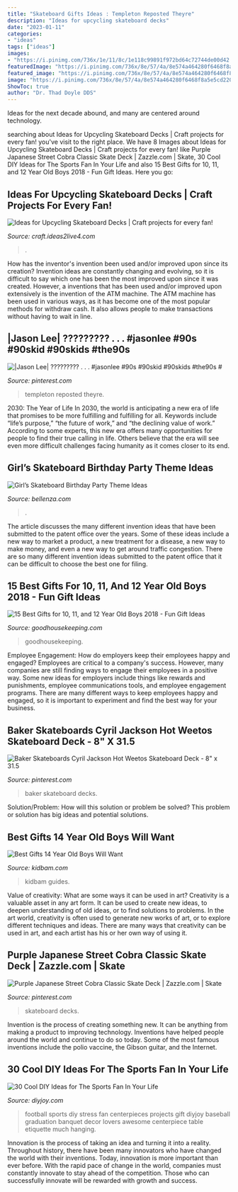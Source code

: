 ```yaml
---
title: "Skateboard Gifts Ideas : Templeton Reposted Theyre"
description: "Ideas for upcycling skateboard decks"
date: "2023-01-11"
categories:
- "ideas"
tags: ["ideas"]
images:
- "https://i.pinimg.com/736x/1e/11/8c/1e118c99891f972bd64c72744de00d42.jpg"
featuredImage: "https://i.pinimg.com/736x/8e/57/4a/8e574a464280f6468f8a5e5cd2200ba6--baker-skateboards-skateboard-decks.jpg"
featured_image: "https://i.pinimg.com/736x/8e/57/4a/8e574a464280f6468f8a5e5cd2200ba6--baker-skateboards-skateboard-decks.jpg"
image: "https://i.pinimg.com/736x/8e/57/4a/8e574a464280f6468f8a5e5cd2200ba6--baker-skateboards-skateboard-decks.jpg"
ShowToc: true
author: "Dr. Thad Doyle DDS"
---
```



Ideas for the next decade abound, and many are centered around technology.

	

		
searching about Ideas for Upcycling Skateboard Decks | Craft projects for every fan! you've visit to the right place. We have 8 Images about Ideas for Upcycling Skateboard Decks | Craft projects for every fan! like Purple Japanese Street Cobra Classic Skate Deck | Zazzle.com | Skate, 30 Cool DIY Ideas for The Sports Fan In Your Life and also 15 Best Gifts for 10, 11, and 12 Year Old Boys 2018 - Fun Gift Ideas. Here you go:
		
    
## Ideas For Upcycling Skateboard Decks | Craft Projects For Every Fan!

<img loading=lazy src="https://craft.ideas2live4.com/wp-content/uploads/sites/4/2015/04/RecycledSkateboards07.jpg" onerror="this.onerror=null;this.src='https://tse4.mm.bing.net/th?id=OIP.7ftCmSCkmOrIWVXwXK54hAHaLG&amp;pid=15.1';" alt="Ideas for Upcycling Skateboard Decks | Craft projects for every fan!">

_Source: craft.ideas2live4.com_

>. 

	

How has the inventor's invention been used and/or improved upon since its creation?
Invention ideas are constantly changing and evolving, so it is difficult to say which one has been the most improved upon since it was created. However, a inventions that has been used and/or improved upon extensively is the invention of the ATM machine. The ATM machine has been used in various ways, as it has become one of the most popular methods for withdraw cash. It also allows people to make transactions without having to wait in line.

    
## |Jason Lee| ????????? . . . #jasonlee #90s #90skid #90skids #the90s #

<img loading=lazy src="https://i.pinimg.com/736x/1e/11/8c/1e118c99891f972bd64c72744de00d42.jpg" onerror="this.onerror=null;this.src='https://tse2.mm.bing.net/th?id=OIP.rcDiOWaMHv4aIMUS2i8GRgHaJQ&amp;pid=15.1';" alt="|Jason Lee| ????????? . . . #jasonlee #90s #90skid #90skids #the90s #">

_Source: pinterest.com_

>templeton reposted theyre. 

	

2030: The Year of Life
In 2030, the world is anticipating a new era of life that promises to be more fulfilling and fulfilling for all. Keywords include “life’s purpose,” “the future of work,” and “the declining value of work.” According to some experts, this new era offers many opportunities for people to find their true calling in life. Others believe that the era will see even more difficult challenges facing humanity as it comes closer to its end.

    
## Girl’s Skateboard Birthday Party Theme Ideas

<img loading=lazy src="https://www.bellenza.com/party-ideas/wp-content/uploads/skateboard-party-for-girl.jpg" onerror="this.onerror=null;this.src='https://tse1.mm.bing.net/th?id=OIP.OdoHDXu7aLz5KTjvbi7qDgHaDe&amp;pid=15.1';" alt="Girl’s Skateboard Birthday Party Theme Ideas">

_Source: bellenza.com_

>. 

	

The article discusses the many different invention ideas that have been submitted to the patent office over the years. Some of these ideas include a new way to market a product, a new treatment for a disease, a new way to make money, and even a new way to get around traffic congestion. There are so many different invention ideas submitted to the patent office that it can be difficult to choose the best one for filing.

    
## 15 Best Gifts For 10, 11, And 12 Year Old Boys 2018 - Fun Gift Ideas

<img loading=lazy src="https://hips.hearstapps.com/ghk.h-cdn.co/assets/17/39/pourtaste.jpg?crop=1xw:0.9995896594173164xh;center,top&amp;resize=768:*" onerror="this.onerror=null;this.src='https://tse3.mm.bing.net/th?id=OIP.Yutpbkuj1DU83SIfJBTtigHaLH&amp;pid=15.1';" alt="15 Best Gifts for 10, 11, and 12 Year Old Boys 2018 - Fun Gift Ideas">

_Source: goodhousekeeping.com_

>goodhousekeeping. 

	

Employee Engagement: How do employers keep their employees happy and engaged?
Employees are critical to a company's success. However, many companies are still finding ways to engage their employees in a positive way. Some new ideas for employers include things like rewards and punishments, employee communications tools, and employee engagement programs. There are many different ways to keep employees happy and engaged, so it is important to experiment and find the best way for your business.

    
## Baker Skateboards Cyril Jackson Hot Weetos Skateboard Deck - 8&quot; X 31.5

<img loading=lazy src="https://i.pinimg.com/736x/8e/57/4a/8e574a464280f6468f8a5e5cd2200ba6--baker-skateboards-skateboard-decks.jpg" onerror="this.onerror=null;this.src='https://tse1.mm.bing.net/th?id=OIP.Kq_J8Q61bBYdr7Zo_rPDrAHaMW&amp;pid=15.1';" alt="Baker Skateboards Cyril Jackson Hot Weetos Skateboard Deck - 8&quot; x 31.5">

_Source: pinterest.com_

>baker skateboard decks. 

	

Solution/Problem: How will this solution or problem be solved?
This problem or solution has big ideas and potential solutions.

    
## Best Gifts 14 Year Old Boys Will Want

<img loading=lazy src="http://kidbam.com/wp-content/uploads/2021/06/best-gifts-for-14-year-old-boys-will-want.jpg" onerror="this.onerror=null;this.src='https://tse3.mm.bing.net/th?id=OIP.H41cWId9X0f1wDOaUY74wQHaPH&amp;pid=15.1';" alt="Best Gifts 14 Year Old Boys Will Want">

_Source: kidbam.com_

>kidbam guides. 

	

Value of creativity: What are some ways it can be used in art?
Creativity is a valuable asset in any art form. It can be used to create new ideas, to deepen understanding of old ideas, or to find solutions to problems. In the art world, creativity is often used to generate new works of art, or to explore different techniques and ideas. There are many ways that creativity can be used in art, and each artist has his or her own way of using it.

    
## Purple Japanese Street Cobra Classic Skate Deck | Zazzle.com | Skate

<img loading=lazy src="https://i.pinimg.com/736x/09/03/e0/0903e0f483222ca217794305f19e0ef4.jpg" onerror="this.onerror=null;this.src='https://tse3.mm.bing.net/th?id=OIP.JbF3bS_NTtRIwdOQ8fYPAgHaHa&amp;pid=15.1';" alt="Purple Japanese Street Cobra Classic Skate Deck | Zazzle.com | Skate">

_Source: pinterest.com_

>skateboard decks. 

	

Invention is the process of creating something new. It can be anything from making a product to improving technology. Inventions have helped people around the world and continue to do so today. Some of the most famous inventions include the polio vaccine, the Gibson guitar, and the Internet.

    
## 30 Cool DIY Ideas For The Sports Fan In Your Life

<img loading=lazy src="http://diyjoy.com/wp-content/uploads/2017/01/Stress-Free-Football-Party.jpg" onerror="this.onerror=null;this.src='https://tse3.mm.bing.net/th?id=OIP.kAGYtiMpvL7qFNad5iOG8QHaJ0&amp;pid=15.1';" alt="30 Cool DIY Ideas for The Sports Fan In Your Life">

_Source: diyjoy.com_

>football sports diy stress fan centerpieces projects gift diyjoy baseball graduation banquet decor lovers awesome centerpiece table etiquette much hanging. 

	

Innovation is the process of taking an idea and turning it into a reality. Throughout history, there have been many innovators who have changed the world with their inventions. Today, innovation is more important than ever before. With the rapid pace of change in the world, companies must constantly innovate to stay ahead of the competition. Those who can successfully innovate will be rewarded with growth and success.

